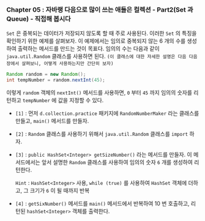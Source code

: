 
### Chapter 05 : 자바랭 다음으로 많이 쓰는 애들은 컬렉션 - Part2(Set 과 Queue) - 직접해 봅시다

`Set` 은 중복되는 데이터가 저장되지 않도록 할 때 주로 사용된다. 이러한 `Set` 의 특징을 확인하기 위한 예제를 살펴보자. 이 예제에서는 임의로 중복되지 않는 6 개의 수를 생성하여 출력하는 메서드를 만드는 것이 목표다. 임의의 수는 다음과 같이 `java.util.Random` 클래스를 사용하면 된다. `(이 클래스에 대한 자세한 설명은 다음 다음 장에서 살펴보니, 어떻게 사용하는지만 간단히 보자)`

```java
Random random = new Random();
int tempNumber = random.nextInt(45);
```

이렇게 `random` 객체의 `nextInt()` 메서드를 사용하면, `0` 부터 `45` 까지 임의의 숫자를 리턴하고 `tempNumber` 에 값을 지정할 수 있다.

- `[1]` : 먼저 `d.collection.practice` 패키지에 `RandomNumberMaker` 라는 클래스를 만들고, `main()` 메서드를 만들자.
- `[2]` : `Random` 클래스를 사용하기 위해서 `java.util.Random` 클래스를 `import` 하자.
- `[3]` : `public HashSet<Integer> getSizeNumber()` 라는 메서드를 만들자. 이 메서드에서는 앞서 설명한 `Random` 클래스를 사용하여 임의의 숫자 `6` 개를 생성하여 리턴한다.

    `Hint` : `HashSet<Integer>` 사용, `while (true)` 를 사용하여 `HashSet` 객체에 더하고, 그 크기가 `6` 이 될 때까지 반복

- `[4]` : `getSixNumber()` 메서드를 `main()` 메서드에서 반복하여 10 번 호출하고, 리턴된 `hashSet<Integer>` 객체를 출력한다.
